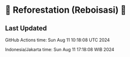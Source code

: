 
# 🌳 Reforestation (Reboisasi) 🌲

## Last Updated

GitHub Actions time: Sun Aug 11 10:18:08 UTC 2024

Indonesia/Jakarta time: Sun Aug 11 17:18:08 WIB 2024
